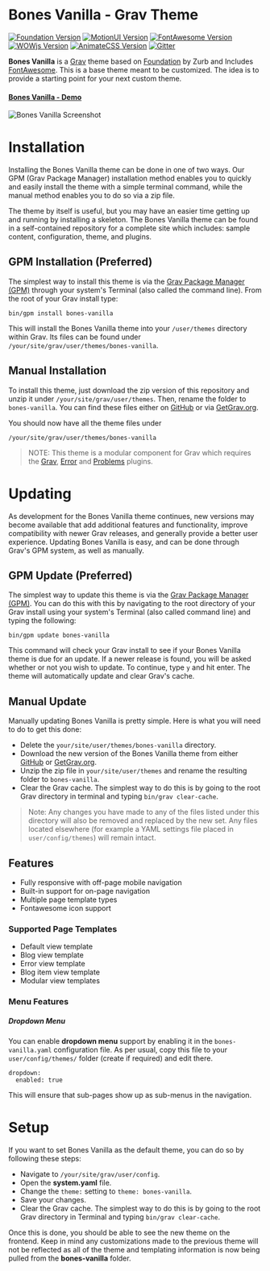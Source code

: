 # Bones Vanilla - Grav Theme

[![Foundation Version](https://img.shields.io/badge/Foundation-v6.1.2-FF6908.svg)](http://foundation.zurb.com/) 
[![MotionUI Version](https://img.shields.io/badge/MotionUI-v1.2.0-FF6908.svg)](http://zurb.com/playground/motion-ui) 
[![FontAwesome Version](https://img.shields.io/badge/FontAwesome-v4.5.0-1d9d74.svg)](https://fortawesome.github.io/Font-Awesome/) 
[![WOWjs Version](https://img.shields.io/badge/WOW.js-v1.1.2.unofficial-eb3980.svg)](http://mynameismatthieu.com/WOW/) 
[![AnimateCSS Version](https://img.shields.io/badge/Animate.css-v3.5.1-f35626.svg)](http://daneden.github.io/animate.css/) 
[![Gitter](https://img.shields.io/gitter/room/nwjs/nw.js.svg)](http://sgne.ws/1KPEcMD)

**Bones Vanilla** is a [Grav](http://getgrav.org) theme based on [Foundation](http://foundation.zurb.com/) by Zurb and Includes [FontAwesome](https://fortawesome.github.io/Font-Awesome/). This is a base theme meant to be customized. The idea is to provide a starting point for your next custom theme.

#### [Bones Vanilla - Demo](http://demos.smartgravity.com/grav-bones-vanilla/)


![Bones Vanilla Screenshot](assets/bones-vanilla-macbook-pro.png)

# Installation

Installing the Bones Vanilla theme can be done in one of two ways. Our GPM (Grav Package Manager) installation method enables you to quickly and easily install the theme with a simple terminal command, while the manual method enables you to do so via a zip file. 

The theme by itself is useful, but you may have an easier time getting up and running by installing a skeleton. The Bones Vanilla theme can be found in a self-contained repository for a complete site which includes: sample content, configuration, theme, and plugins.

## GPM Installation (Preferred)

The simplest way to install this theme is via the [Grav Package Manager (GPM)](http://learn.getgrav.org/advanced/grav-gpm) through your system's Terminal (also called the command line).  From the root of your Grav install type:

    bin/gpm install bones-vanilla

This will install the Bones Vanilla theme into your `/user/themes` directory within Grav. Its files can be found under `/your/site/grav/user/themes/bones-vanilla`.

## Manual Installation

To install this theme, just download the zip version of this repository and unzip it under `/your/site/grav/user/themes`. Then, rename the folder to `bones-vanilla`. You can find these files either on [GitHub](https://github.com/getgrav/grav-theme-bones-vanilla) or via [GetGrav.org](http://getgrav.org/downloads/themes).

You should now have all the theme files under

    /your/site/grav/user/themes/bones-vanilla

> NOTE: This theme is a modular component for Grav which requires the [Grav](http://github.com/getgrav/grav), [Error](https://github.com/getgrav/grav-theme-error) and [Problems](https://github.com/getgrav/grav-plugin-problems) plugins.

# Updating

As development for the Bones Vanilla theme continues, new versions may become available that add additional features and functionality, improve compatibility with newer Grav releases, and generally provide a better user experience. Updating Bones Vanilla is easy, and can be done through Grav's GPM system, as well as manually.

## GPM Update (Preferred)

The simplest way to update this theme is via the [Grav Package Manager (GPM)](http://learn.getgrav.org/advanced/grav-gpm). You can do this with this by navigating to the root directory of your Grav install using your system's Terminal (also called command line) and typing the following:

    bin/gpm update bones-vanilla

This command will check your Grav install to see if your Bones Vanilla theme is due for an update. If a newer release is found, you will be asked whether or not you wish to update. To continue, type `y` and hit enter. The theme will automatically update and clear Grav's cache.

## Manual Update

Manually updating Bones Vanilla is pretty simple. Here is what you will need to do to get this done:

* Delete the `your/site/user/themes/bones-vanilla` directory.
* Download the new version of the Bones Vanilla theme from either [GitHub](https://github.com/getgrav/grav-theme-bones-vanilla) or [GetGrav.org](http://getgrav.org/downloads/themes#extras).
* Unzip the zip file in `your/site/user/themes` and rename the resulting folder to `bones-vanilla`.
* Clear the Grav cache. The simplest way to do this is by going to the root Grav directory in terminal and typing `bin/grav clear-cache`.

> Note: Any changes you have made to any of the files listed under this directory will also be removed and replaced by the new set. Any files located elsewhere (for example a YAML settings file placed in `user/config/themes`) will remain intact.

## Features

* Fully responsive with off-page mobile navigation
* Built-in support for on-page navigation
* Multiple page template types
* Fontawesome icon support

### Supported Page Templates

* Default view template
* Blog view template
* Error view template
* Blog item view template
* Modular view templates

### Menu Features

##### Dropdown Menu

You can enable **dropdown menu** support by enabling it in the `bones-vanilla.yaml` configuration file. As per usual, copy this file to your `user/config/themes/` folder (create if required) and edit there.

```
dropdown:
  enabled: true
```

This will ensure that sub-pages show up as sub-menus in the navigation.

# Setup

If you want to set Bones Vanilla as the default theme, you can do so by following these steps:

* Navigate to `/your/site/grav/user/config`.
* Open the **system.yaml** file.
* Change the `theme:` setting to `theme: bones-vanilla`.
* Save your changes.
* Clear the Grav cache. The simplest way to do this is by going to the root Grav directory in Terminal and typing `bin/grav clear-cache`.

Once this is done, you should be able to see the new theme on the frontend. Keep in mind any customizations made to the previous theme will not be reflected as all of the theme and templating information is now being pulled from the **bones-vanilla** folder.
